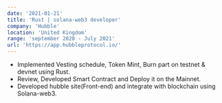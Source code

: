 ```yaml
---
date: '2021-01-21'
title: 'Rust | solana-web3 developer'
company: 'Hubble'
location: 'United Kingdom'
range: 'september 2020 - July 2021'
url: 'https://app.hubbleprotocol.io/'
---
```


- Implemented Vesting schedule, Token Mint, Burn part on testnet & devnet using Rust.
- Review, Developed Smart Contract and Deploy it on the Mainnet.
- Developed hubble site(Front-end) and integrate with blockchain using Solana-web3.